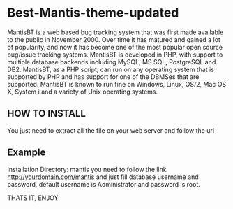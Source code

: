 Best-Mantis-theme-updated
=========================

MantisBT is a web based bug tracking system that was first made available to the public in November 2000. Over time it has matured and gained a lot of popularity, and now it has become one of the most popular open source bug/issue tracking systems. MantisBT is developed in PHP, with support to multiple database backends including MySQL, MS SQL, PostgreSQL and DB2.  MantisBT, as a PHP script, can run on any operating system that is supported by PHP and has support for one of the DBMSes that are supported. MantisBT is known to run fine on Windows, Linux, OS/2, Mac OS X, System i and a variety of Unix operating systems.

HOW TO INSTALL
--------------------------------------------------------------------------------------
You just need to extract all the file on your web server and follow the url 

Example
---------------------------------------------------------------------------------------
Installation Directory: mantis
you need to follow the link http://yourdomain.com/mantis 
and just fill database username and password, default username is Administrator and password is root.

THATS IT, ENJOY
